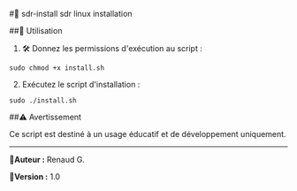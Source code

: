 #📡 sdr-install
sdr linux installation

##🚀 Utilisation

1. 🛠️ Donnez les permissions d'exécution au script :

`sudo chmod +x install.sh`

2. Exécutez le script d'installation :

`sudo ./install.sh`

##⚠️ Avertissement

Ce script est destiné à un usage éducatif et de développement uniquement.

---

👤**Auteur :** Renaud G.

📌**Version :** 1.0

